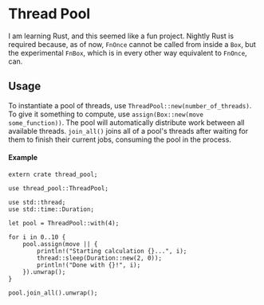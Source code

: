 # Thread Pool
I am learning Rust, and this seemed like a fun project. Nightly Rust is required
because, as of now, `FnOnce` cannot be called from inside a `Box`, but the
experimental `FnBox`, which is in every other way equivalent to `FnOnce`, can.

## Usage
To instantiate a pool of threads, use `ThreadPool::new(number_of_threads)`. To
give it something to compute, use `assign(Box::new(move some_function))`. The
pool will automatically distribute work between all available threads.
`join_all()` joins all  of a pool's threads after waiting for them to finish
their current jobs, consuming the pool in the process.

#### Example
```
extern crate thread_pool;

use thread_pool::ThreadPool;

use std::thread;
use std::time::Duration;

let pool = ThreadPool::with(4);

for i in 0..10 {
    pool.assign(move || {
        println!("Starting calculation {}...", i);
        thread::sleep(Duration::new(2, 0));
        println!("Done with {}!", i);
    }).unwrap();
}

pool.join_all().unwrap();
```
